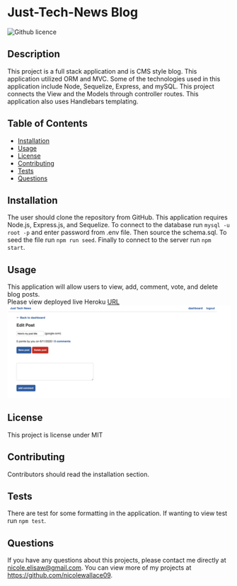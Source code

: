 # Just-Tech-News Blog
![Github licence](http://img.shields.io/badge/license-MIT-blue.svg)

## Description 
This project is a full stack application and is CMS style blog. This application utilized ORM and MVC. Some of the technologies used in this application include Node, Sequelize, Express, and mySQL. This project connects the View and the Models through controller routes. This application also uses Handlebars templating. 

## Table of Contents
* [Installation](#installation)
* [Usage](#usage)
* [License](#license)
* [Contributing](#contributing)
* [Tests](#tests)
* [Questions](#questions)

## Installation 
The user should clone the repository from GitHub. This application requires Node.js, Express.js, and Sequelize. To connect to the database run `mysql -u root -p` and enter password from .env file. Then source the schema.sql. To seed the file run `npm run seed`. Finally to connect to the server run `npm start`. 

## Usage 
This application will allow users to view, add, comment, vote, and delete blog posts.<br>
Please view deployed live Heroku [URL](https://infinite-waters-63089.herokuapp.com/)
<img src="assets/images/screen.png">

## License 
This project is license under MIT

## Contributing 
Contributors should read the installation section. 

## Tests
There are test for some formatting in the application. If wanting to view test run `npm test`.

## Questions
If you have any questions about this projects, please contact me directly at nicole.elisaw@gmail.com. You can view more of my projects at https://github.com/nicolewallace09.